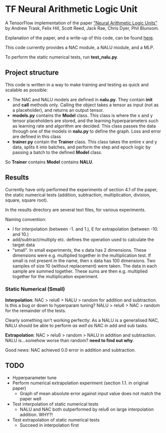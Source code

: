 # TF Neural Arithmetic Logic Unit

A TensorFlow implementation of the paper ["Neural Arithmetic Logic Units"](https://arxiv.org/pdf/1808.00508.pdf) by Andrew Trask, Felix Hill, Scott Reed, Jack Rae, Chris Dyer, Phil Blunsom.

Explanation of the paper, and a write-up of this code, can be found [here](https://medium.com/@t.j.titcombe/understanding-neural-arithmetic-logic-units-5ca9d0041473).

This code currently provides a NAC module, a NALU module, and a MLP.

To perform the static numerical tests, run **test_nalu.py**.

## Project structure
This code is written in a way to make training and testing as quick and scalable as possible:
* The NAC and NALU models are defined in **nalu.py**. They contain **__init__** and **__call__** methods only.
Calling the object takes a tensor as input (not as a placeholder), and returns an output tensor.
* **models.py** contains the **Model** class. This class is where the x and y tensor placeholders are stored, and the learning hyperparameters such as
learning rate and algorithm are decided. This class passes the data through one of the models in **nalu.py** to define the graph. Loss and error are defined in this class
* **trainer.py** contain the **Trainer** class. This class takes the entire x and y data, splits it into batches, and perform the step and epoch logic by passing a batch to the defined **Model** class.

So **Trainer** contains **Model** contains **NALU**.

## Results
Currently have only performed the experiments of section 4.1 of the paper, the static numerical tests (addition, subtraction, multiplication, division, square, square root).

In the results directory are several text files, for various experiments.

Naming convention:
* I for interpolation (between -1. and 1.), E for extrapolation (between -10. and 10.)
* add/subtract/multiply etc. defines the operation used to calculate the target data
* "small". In small experiments, the x data has 2 dimensions. These dimensions were e.g. multiplied together in the multiplication test.
If small is not present in the name, then x data has 100 dimensions. Two samples of size 10 (without replacement) were taken. The data in each sample are summed together. These sums are then e.g. multiplied together for the multiplication experiment.

### Static Numerical (Small)
**Interpolation**: NAC > relu6 > NALU > random for addition and subtraction. Is this a bug or down to hyperparam tuning?
NALU > relu6 > NAC > random for the remainder of the tests.

Clearly something isn't working perfectly: As a NALU is a generalised NAC, NALU should be able to perform *as well as* NAC in add and sub tasks.

**Extrapolation**: NAC > relu6 > random > NALU in addition and subtraction. NALU is...somehow worse than random? **need to find out why**.

Good news: NAC achieved 0.0 error in addition and subtraction.


## TODO
* Hyperparameter tune
* Perform numerical extrapolation experiment (section 1.1. in original paper)
    - Graph of mean absolute error against input value does not match the paper well
* Test interpolation of static numerical tests
    - NALU and NAC both outperformed by relu6 on large interpolation addition. WHY?!
* Test extrapolation of static numerical tests
    - Succeed in interpolation first
